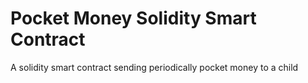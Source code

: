 # Pocket Money Solidity Smart Contract
A solidity smart contract sending periodically pocket money to a child
